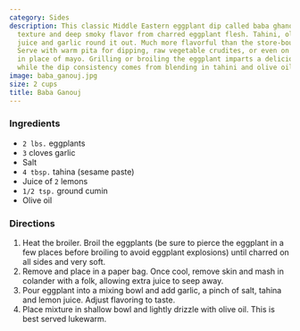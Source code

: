 ```yaml
---
category: Sides
description: This classic Middle Eastern eggplant dip called baba ghanoush has a silky
  texture and deep smoky flavor from charred eggplant flesh. Tahini, olive oil, lemon
  juice and garlic round it out. Much more flavorful than the store-bought version.
  Serve with warm pita for dipping, raw vegetable crudites, or even on sandwiches
  in place of mayo. Grilling or broiling the eggplant imparts a delicious smoky essence,
  while the dip consistency comes from blending in tahini and olive oil.
image: baba_ganouj.jpg
size: 2 cups
title: Baba Ganouj
---
```

### Ingredients

* `2 lbs.` eggplants
* `3` cloves garlic
* Salt
* `4 tbsp.` tahina (sesame paste)
* Juice of `2` lemons
* `1/2 tsp.` ground cumin
* Olive oil

### Directions

1. Heat the broiler. Broil the eggplants (be sure to pierce the eggplant in a few places before broiling to avoid eggplant explosions) until charred on all sides and very soft. 
2. Remove and place in a paper bag. Once cool, remove skin and mash in colander with a folk, allowing extra juice to seep away. 
3. Pour eggplant into a mixing bowl and add garlic, a pinch of salt, tahina and lemon juice. Adjust flavoring to taste.
4. Place mixture in shallow bowl and lightly drizzle with olive oil. This is best served lukewarm.